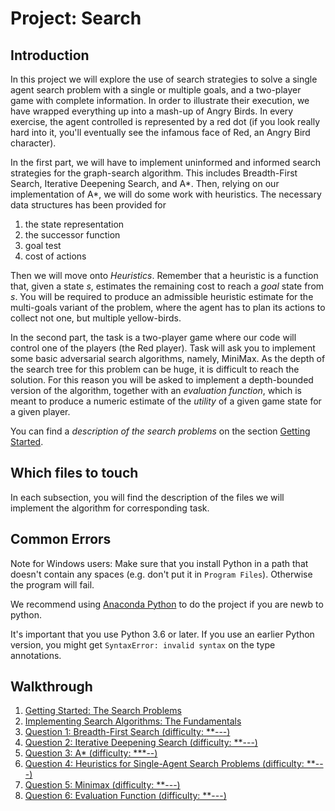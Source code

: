 # Project: Search

## Introduction

In this project we will explore the use of search strategies to solve a
single agent search problem with a single or multiple goals, and a two-player
game with complete information. In order to illustrate their execution, we have
wrapped everything up into a mash-up of Angry Birds. In every exercise, the
agent controlled is represented by a red dot (if you look really hard into it,
you'll eventually see the infamous face of Red, an Angry Bird character).

In the first part, we will have to implement uninformed and informed search
strategies for the graph-search algorithm. This
includes Breadth-First Search, Iterative Deepening Search, and A*. Then,
relying on our implementation of A*, we will do some work with heuristics.
The necessary data structures has been provided for

1. the state representation
2. the successor function
3. goal test
4. cost of actions

Then we will move onto _Heuristics_. Remember that a heuristic is a function
that, given a state _s_, estimates the remaining cost to reach a _goal_ state
from _s_. You will be required to produce an admissible heuristic estimate for
the multi-goals variant of the problem, where the agent has to plan its actions
to collect not one, but multiple yellow-birds.

In the second part, the task is a two-player game where our code will control
one of the players (the Red player). Task will ask you to implement some basic
adversarial search algorithms, namely, MiniMax. As the depth of the search tree
for this problem can be huge, it is difficult to reach the solution. For this
reason you will be asked to implement a depth-bounded version of the algorithm,
together with an _evaluation function_, which is meant to produce a numeric
estimate of the _utility_ of a given game state for a given player.

You can find a _description of the search problems_ on the section [Getting
Started](1_getting_started.md).

## Which files to touch

In each subsection, you will find the description of the files we will implement
the algorithm for corresponding task.

## Common Errors

Note for Windows users: Make sure that you install Python in a path that
doesn't contain any spaces (e.g. don't put it in `Program Files`). Otherwise
the program will fail.

We recommend using [Anaconda Python](https://www.anaconda.com/download/) to do the project if you are newb to python.


It's important that you use Python 3.6 or later. If you use an earlier Python
version, you might get `SyntaxError: invalid syntax` on the type annotations.

## Walkthrough

1. [Getting Started: The Search Problems](1_getting_started.md)
2. [Implementing Search Algorithms: The Fundamentals](2_implementation_notes.md)
3. [Question 1: Breadth-First Search (difficulty: **---)](3_breadth_first_search.md)
4. [Question 2: Iterative Deepening Search (difficulty: **---)](4_iterative_deepening_search.md)
5. [Question 3: A\* (difficulty: ***--)](5_a_star.md)
6. [Question 4: Heuristics for Single-Agent Search Problems (difficulty: **---)](6_heuristics.md)
7. [Question 5: Minimax (difficulty: **---)](7_minimax.md)
8. [Question 6: Evaluation Function (difficulty: **---)](8_evaluation_function.md)
